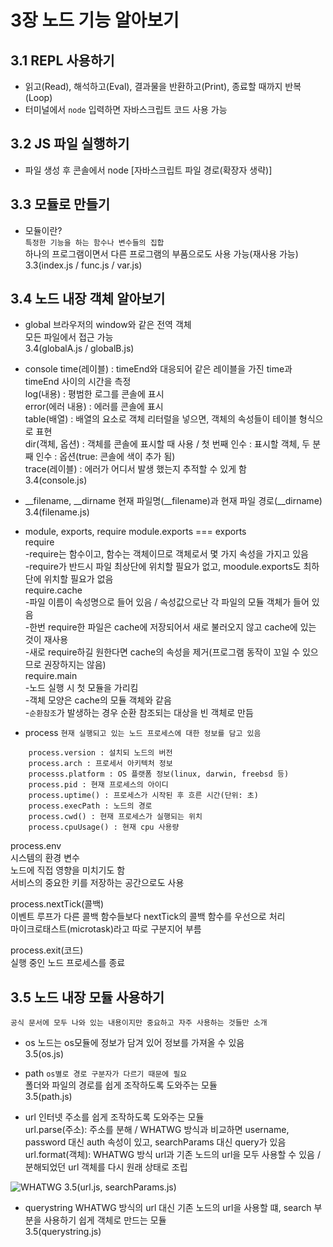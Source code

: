# 3장 노드 기능 알아보기

## 3.1 REPL 사용하기
* 읽고(Read), 해석하고(Eval), 결과물을 반환하고(Print), 종료할 때까지 반복(Loop)
* 터미널에서 `node` 입력하면 자바스크립트 코드 사용 가능

## 3.2 JS 파일 실행하기
* 파일 생성 후 콘솔에서 node [자바스크립트 파일 경로(확장자 생략)]

## 3.3 모듈로 만들기
* 모듈이란?     
`특정한 기능을 하는 함수나 변수들의 집합`     
하나의 프로그램이면서 다른 프로그램의 부품으로도 사용 가능(재사용 가능)     
3.3(index.js / func.js / var.js)

## 3.4 노드 내장 객체 알아보기
* global
브라우저의 window와 같은 전역 객체     
모든 파일에서 접근 가능     
3.4(globalA.js / globalB.js)

* console
time(레이블) : timeEnd와 대응되어 같은 레이블을 가진 time과 timeEnd 사이의 시간을 측정     
log(내용) : 평범한 로그를 콘솔에 표시     
error(에러 내용) : 에러를 콘솔에 표시     
table(배열) : 배열의 요소로 객체 리터럴을 넣으면, 객체의 속성들이 테이블 형식으로 표현     
dir(객체, 옵션) : 객체를 콘솔에 표시할 때 사용 / 첫 번째 인수 : 표시할 객체, 두 분째 인수 : 옵션(true: 콘솔에 색이 추가 됨)     
trace(레이블) : 에러가 어디서 발생 했는지 추적할 수 있게 함     
3.4(console.js)

* __filename, __dirname
현재 파일명(__filename)과 현재 파일 경로(__dirname)     
3.4(filename.js)

* module, exports, require
module.exports === exports     
require     
-require는 함수이고, 함수는 객체이므로 객체로서 몇 가지 속성을 가지고 있음     
-require가 반드시 파일 최상단에 위치할 필요가 없고, moodule.exports도 최하단에 위치할 필요가 없음     
require.cache     
-파일 이름이 속성명으로 들어 있음 / 속성값으로난 각 파일의 모듈 객체가 들어 있음     
-한번 require한 파일은 cache에 저장되어서 새로 불러오지 않고 cache에 있는 것이 재사용     
-새로 require하길 원한다면 cache의 속성을 제거(프로그램 동작이 꼬일 수 있으므로 권장하지는 않음)     
require.main     
-노드 실행 시 첫 모듈을 가리킴     
-객체 모양은 cache의 모듈 객체와 같음     
-`순환참조`가 발생하는 경우 순환 참조되는 대상을 빈 객체로 만듬

* process
`현재 실행되고 있는 노드 프로세스에 대한 정보를 담고 있음`     
`````
    process.version : 설치되 노드의 버전
    process.arch : 프로세서 아키텍처 정보
    processs.platform : OS 플랫폼 정보(linux, darwin, freebsd 등)
    process.pid : 현재 프로세스의 아이디
    process.uptime() : 프로세스가 시작된 후 흐른 시간(단위: 초)
    process.execPath : 노드의 경로
    process.cwd() : 현재 프로세스가 실행되는 위치
    process.cpuUsage() : 현재 cpu 사용량
`````
     
process.env     
시스템의 환경 변수     
노드에 직접 영향을 미치기도 함     
서비스의 중요한 키를 저장하는 공간으로도 사용     
      
process.nextTick(콜백)     
이벤트 루프가 다른 콜백 함수들보다 nextTick의 콜백 함수를 우선으로 처리     
마이크로태스트(microtask)라고 따로 구분지어 부름     
     
process.exit(코드)     
실행 중인 노드 프로세스를 종료
     
## 3.5 노드 내장 모듈 사용하기
`공식 문서에 모두 나와 있는 내용이지만 중요하고 자주 사용하는 것들만 소개`

* os
노드는 os모듈에 정보가 담겨 있어 정보를 가져올 수 있음    
3.5(os.js)

* path
`os별로 경로 구분자가 다르기 때문에 필요`     
폴더와 파일의 경로를 쉽게 조작하도록 도와주는 모듈     
3.5(path.js)

* url
인터넷 주소를 쉽게 조작하도록 도와주는 모듈     
url.parse(주소): 주소를 분해 / WHATWG 방식과 비교하면 username, password 대신 auth 속성이 있고, searchParams 대신 query가 있음     
url.format(객체): WHATWG 방식 url과 기존 노드의 url을 모두 사용할 수 있음 / 분해되었던 url 객체를 다시 원래 상태로 조립     
<img src="../WHATWG.png" alt="WHATWG" />
3.5(url.js, searchParams.js)     

* querystring
WHATWG 방식의 url 대신 기존 노드의 url을 사용할 떄, search 부분을 사용하기 쉽게 객체로 만드는 모듈     
3.5(querystring.js)